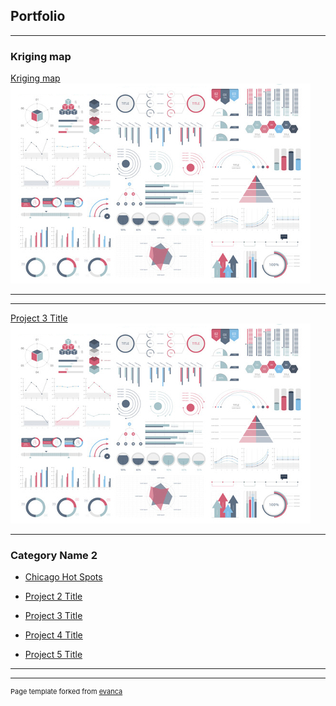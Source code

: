 ## Portfolio

---

### Kriging map 

[Kriging map](/Kriging.jpg)
<img src="images/dummy_thumbnail.jpg?raw=true"/>

---


---
[Project 3 Title](http://example.com/)
<img src="images/dummy_thumbnail.jpg?raw=true"/>

---

### Category Name 2

- [Chicago Hot Spots](/pdf/Hot_Spot_Analysis.jpg)


- [Project 2 Title](http://example.com/)
- [Project 3 Title](http://example.com/)
- [Project 4 Title](http://example.com/)
- [Project 5 Title](http://example.com/)

---




---
<p style="font-size:11px">Page template forked from <a href="https://github.com/evanca/quick-portfolio">evanca</a></p>
<!-- Remove above link if you don't want to attibute -->
